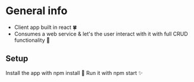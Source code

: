 # General info

- Client app built in react 🍀
- Consumes a web service & let's the user interact with it with full CRUD functionality 🌵
 
 ## Setup
 
 Install the app with npm install 💫
 Run it with npm start ✨
 
